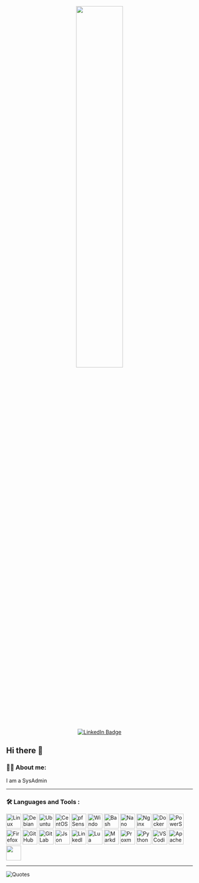 <div id="header" align="center">
  <img src="https://media1.giphy.com/media/v1.Y2lkPTc5MGI3NjExczNvYnByM3c3ZHYwMm56ZjVrYWRpcWZwNGIxczFhM2pyYTB0ZWRwcCZlcD12MV9pbnRlcm5hbF9naWZfYnlfaWQmY3Q9Zw/WTO8QA0mX2Cfw5vhkp/giphy.gif" width="50%"/>
  <div id="badges">
    <a href="https://www.linkedin.com/in/aliaksandr-haiduk">
      <img src="https://img.shields.io/badge/LinkedIn-blue?style=for-the-badge&logo=linkedin&logoColor=white" alt="LinkedIn Badge"/>
    </a>
  </div>
  <img src="https://komarev.com/ghpvc/?username=alexhaiduk&style=flat-square&color=blue" alt=""/>
</div>

<!-- ![](https://komarev.com/ghpvc/?username=alexhaiduk&color=lightgrey) -->

  ## Hi there 👋

### :man_technologist: About me:

I am a SysAdmin

---

### :hammer_and_wrench: Languages and Tools :

<div>
  <img src="https://cdn.jsdelivr.net/gh/devicons/devicon@latest/icons/linux/linux-original.svg" title="Linux" alt="Linux" width="40" height="40"/>
  <img src="https://cdn.jsdelivr.net/gh/devicons/devicon@latest/icons/debian/debian-original.svg" title="Debian" alt="Debian" width="40" height="40"/>
  <img src="https://cdn.jsdelivr.net/gh/devicons/devicon@latest/icons/ubuntu/ubuntu-original.svg" title="Ubuntu" alt="Ubuntu" width="40" height="40"/>
  <img src="https://cdn.jsdelivr.net/gh/devicons/devicon@latest/icons/centos/centos-original.svg" title="CentOS" alt="CentOS" width="40" height="40"/>
  <img src="https://cdn.jsdelivr.net/gh/devicons/devicon@latest/icons/pfsense/pfsense-original.svg" title="pfSense" alt="pfSense" width="40" height="40"/>
  <img src="https://cdn.jsdelivr.net/gh/devicons/devicon@latest/icons/windows11/windows11-original.svg" title="Windows11" alt="Windows11" width="40" height="40"/>
  <img src="https://cdn.jsdelivr.net/gh/devicons/devicon@latest/icons/bash/bash-original.svg" title="Bash" alt="Bash" width="40" height="40"/>
  <img src="https://cdn.jsdelivr.net/gh/devicons/devicon@latest/icons/nano/nano-original.svg" title="Nano" alt="Nano" width="40" height="40"/>
  <img src="https://cdn.jsdelivr.net/gh/devicons/devicon@latest/icons/nginx/nginx-original.svg" title="Nginx" alt="Nginx" width="40" height="40"/>
  <img src="https://cdn.jsdelivr.net/gh/devicons/devicon@latest/icons/docker/docker-original.svg" title="Docker" alt="Docker" width="40" height="40"/>
  <img src="https://cdn.jsdelivr.net/gh/devicons/devicon@latest/icons/powershell/powershell-original.svg" title="PowerShell" alt="PowerShell" width="40" height="40"/>
  <img src="https://cdn.jsdelivr.net/gh/devicons/devicon@latest/icons/firefox/firefox-original.svg" title="Firefox" alt="Firefox" width="40" height="40"/>
  <img src="https://cdn.jsdelivr.net/gh/devicons/devicon@latest/icons/github/github-original.svg" title="GitHub" alt="GitHub" width="40" height="40"/>
  <img src="https://cdn.jsdelivr.net/gh/devicons/devicon@latest/icons/gitlab/gitlab-original.svg" title="GitLab" alt="GitLab" width="40" height="40"/>
  <img src="https://cdn.jsdelivr.net/gh/devicons/devicon@latest/icons/json/json-original.svg" title="Json" alt="Json" width="40" height="40"/>
  <img src="https://cdn.jsdelivr.net/gh/devicons/devicon@latest/icons/linkedin/linkedin-original.svg" title="LinkedIn" alt="LinkedIn" width="40" height="40"/>
  <img src="https://cdn.jsdelivr.net/gh/devicons/devicon@latest/icons/lua/lua-original.svg" title="Lua" alt="Lua" width="40" height="40"/>
  <img src="https://cdn.jsdelivr.net/gh/devicons/devicon@latest/icons/markdown/markdown-original.svg" title="Markdown" alt="Markdown" width="40" height="40"/>
  <img src="https://cdn.jsdelivr.net/gh/devicons/devicon@latest/icons/proxmox/proxmox-original-wordmark.svg" title="Proxmox" alt="Proxmox" width="40" height="40"/>
  <img src="https://cdn.jsdelivr.net/gh/devicons/devicon@latest/icons/python/python-original.svg" title="Python" alt="Python" width="40" height="40"/>
  <img src="https://cdn.jsdelivr.net/gh/devicons/devicon@latest/icons/vscodium/vscodium-original.svg" title="VSCodium" alt="VSCodium" width="40" height="40"/>
  <img src="https://cdn.jsdelivr.net/gh/devicons/devicon@latest/icons/apache/apache-original.svg" title="Apache" alt="Apache" width="40" height="40"/>
  <img src="https://cdn.jsdelivr.net/gh/devicons/devicon@latest/icons/ansible/ansible-original.svg" title="" alt="" width="40" height="40"/>
</div>

---

<!-- [![Top Langs](https://github-readme-stats.vercel.app/api/top-langs/?username=alexhaiduk)](https://github.com/anuraghazra/github-readme-stats) -->

![Quotes](https://quotes-github-readme.vercel.app/api?type=horizontal&theme=dark)
